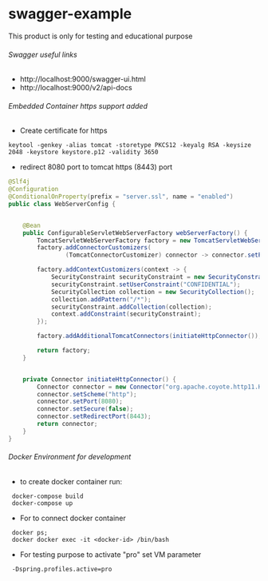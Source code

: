 # swagger-example
This product is only for testing and educational purpose 
###### Swagger useful links  
* http://localhost:9000/swagger-ui.html
* http://localhost:9000/v2/api-docs

###### Embedded Container https support added
* Create certificate for https 
```jshelllanguage
keytool -genkey -alias tomcat -storetype PKCS12 -keyalg RSA -keysize 2048 -keystore keystore.p12 -validity 3650
```

* redirect 8080 port to tomcat https (8443) port

```java
@Slf4j
@Configuration
@ConditionalOnProperty(prefix = "server.ssl", name = "enabled")
public class WebServerConfig {


    @Bean
    public ConfigurableServletWebServerFactory webServerFactory() {
        TomcatServletWebServerFactory factory = new TomcatServletWebServerFactory();
        factory.addConnectorCustomizers(
                (TomcatConnectorCustomizer) connector -> connector.setProperty("relaxedQueryChars", "|{}[]"));

        factory.addContextCustomizers(context -> {
            SecurityConstraint securityConstraint = new SecurityConstraint();
            securityConstraint.setUserConstraint("CONFIDENTIAL");
            SecurityCollection collection = new SecurityCollection();
            collection.addPattern("/*");
            securityConstraint.addCollection(collection);
            context.addConstraint(securityConstraint);
        });

        factory.addAdditionalTomcatConnectors(initiateHttpConnector());

        return factory;
    }


    private Connector initiateHttpConnector() {
        Connector connector = new Connector("org.apache.coyote.http11.Http11NioProtocol");
        connector.setScheme("http");
        connector.setPort(8080);
        connector.setSecure(false);
        connector.setRedirectPort(8443);
        return connector;
    }
}

```
###### Docker Environment for development
* to create docker container run: 
```jshelllanguage
 docker-compose build
 docker-compose up
```
* For to connect docker container 
```jshelllanguage
 docker ps;
 docker docker exec -it <docker-id> /bin/bash
```
* For testing purpose to activate "pro" set VM parameter
```jshelllanguage
 -Dspring.profiles.active=pro
```
